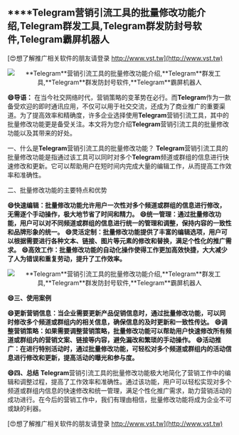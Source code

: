 ## ****Telegram**营销引流工具的批量修改功能介绍,**Telegram**群发工具,**Telegram**群发防封号软件,**Telegram**霸屏机器人**

[😍想了解推广相关软件的朋友请登录 http://www.vst.tw](http://www.vst.tw)

 <center><img src="https://vst.tw/MP4/tuiguang/png/8.png" alt="**Telegram**营销引流工具的批量修改功能介绍,**Telegram**群发工具,**Telegram**群发防封号软件,**Telegram**霸屏机器人"></center>

**😄导语：**
在当今社交网络时代，营销策略的变革势在必行。而**Telegram**作为一款备受欢迎的即时通讯应用，不仅可以用于社交交流，还成为了商业推广的重要渠道。为了提高效率和精确度，许多企业选择使用**Telegram**营销引流工具，其中的批量修改功能更是备受关注。本文将为您介绍**Telegram**营销引流工具的批量修改功能以及其带来的好处。

一、什么是**Telegram**营销引流工具的批量修改功能？
**Telegram**营销引流工具的批量修改功能是指通过该工具可以同时对多个**Telegram**频道或群组的信息进行快速修改和更新。它可以帮助用户在短时间内完成大量的编辑工作，从而提高工作效率和准确性。

二、批量修改功能的主要特点和优势

**😄快速编辑：批量修改功能允许用户一次性对多个频道或群组的信息进行修改，无需逐个手动操作，极大地节省了时间和精力。**
**😄统一管理：通过批量修改功能，用户可以对不同频道或群组的信息进行统一的管理和调整，保持内容的一致性和品牌形象的统一。**
**😄灵活定制：批量修改功能提供了丰富的编辑选项，用户可以根据需要进行各种文本、链接、图片等元素的修改和替换，满足个性化的推广需求。**
**😄高效工作：批量修改功能的自动化操作使得工作更加高效快捷，大大减少了人为错误和重复劳动，提升了工作效率。**

 <center><img src="https://vst.tw/MP4/tuiguang/png/4.png" alt="**Telegram**营销引流工具的批量修改功能介绍,**Telegram**群发工具,**Telegram**群发防封号软件,**Telegram**霸屏机器人"></center>

**😄三、使用案例**

**😄更新营销信息：当企业需要更新产品促销信息时，通过批量修改功能，可以同时修改多个频道或群组内的相关信息，确保信息的及时更新和一致性传达。**
**😄调整营销策略：如果需要调整营销策略，批量修改功能可以帮助用户快速修改所有频道或群组内的营销文案、链接等内容，避免漏改和繁琐的手动操作。**
**😄活动推广：在进行特别活动时，通过批量修改功能，可轻松对多个频道或群组内的活动信息进行修改和更新，提高活动的曝光和参与度。**

**😄四、总结**
**Telegram**营销引流工具的批量修改功能极大地简化了营销工作中的编辑和调整过程，提高了工作效率和准确性。通过该功能，用户可以轻松实现对多个频道或群组内信息的快速修改和统一管理，满足个性化推广需求，助力营销活动的成功进行。在今后的营销工作中，我们有理由相信，批量修改功能将成为企业不可或缺的利器。

[😍想了解推广相关软件的朋友请登录 http://www.vst.tw](http://www.vst.tw)




